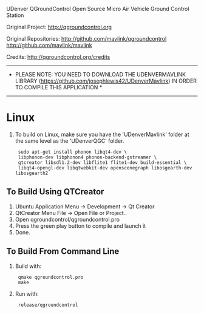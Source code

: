 UDenver QGroundControl Open Source Micro Air Vehicle Ground Control Station

Original Project:
http://qgroundcontrol.org

Original Repositories:
http://github.com/mavlink/qgroundcontrol
http://github.com/mavlink/mavlink

Credits:
http://qgroundcontrol.org/credits

**********************************************************************************************
* PLEASE NOTE: YOU NEED TO DOWNLOAD THE UDENVERMAVLINK LIBRARY (https://github.com/josephlewis42/UDenverMavlink) IN ORDER TO COMPILE THIS APPLICATION *
**********************************************************************************************



Linux 
=====


1. To build on Linux, make sure you have the 'UDenverMavlink' folder at the same level as the 'UDenverQGC' folder.

		sudo apt-get install phonon libqt4-dev \
		libphonon-dev libphonon4 phonon-backend-gstreamer \
		qtcreator libsdl1.2-dev libflite1 flite1-dev build-essential \
		libqt4-opengl-dev libqtwebkit-dev openscenegraph libosgearth-dev libosgearth2

To Build Using QTCreator
------------------------

1. Ubuntu Application Menu -> Development -> Qt Creator
1. QtCreator Menu File -> Open File or Project..
1. Open qgroundcontrol/qgroundcontrol.pro
1. Press the green play button to compile and launch it
1. Done.

To Build From Command Line
--------------------------

1. Build with:

		qmake qgroundcontrol.pro
		make

1. Run with:

		release/qgroundcontrol
